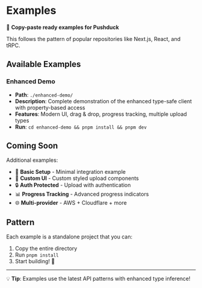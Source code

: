 # Examples

🎯 **Copy-paste ready examples for Pushduck**

This follows the pattern of popular repositories like Next.js, React, and tRPC.

## Available Examples

### Enhanced Demo

- **Path**: `./enhanced-demo/`
- **Description**: Complete demonstration of the enhanced type-safe client with property-based access
- **Features**: Modern UI, drag & drop, progress tracking, multiple upload types
- **Run**: `cd enhanced-demo && pnpm install && pnpm dev`

## Coming Soon

Additional examples:

- 📱 **Basic Setup** - Minimal integration example
- 🎨 **Custom UI** - Custom styled upload components  
- 🔒 **Auth Protected** - Upload with authentication
- 📊 **Progress Tracking** - Advanced progress indicators
- 🌐 **Multi-provider** - AWS + Cloudflare + more

## Pattern

Each example is a standalone project that you can:

1. Copy the entire directory
2. Run `pnpm install`
3. Start building! 🚀

---

💡 **Tip**: Examples use the latest API patterns with enhanced type inference!
